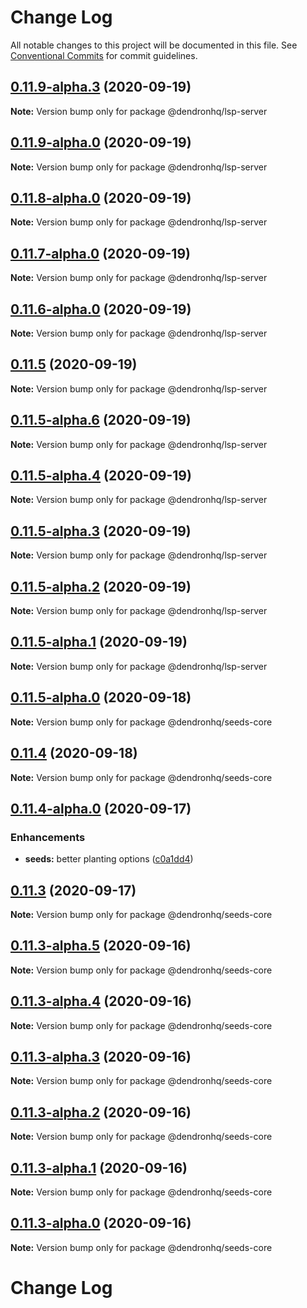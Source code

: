 # Change Log

All notable changes to this project will be documented in this file.
See [Conventional Commits](https://conventionalcommits.org) for commit guidelines.

## [0.11.9-alpha.3](https://github.com/dendronhq/dendron/compare/v0.11.9-alpha.2...v0.11.9-alpha.3) (2020-09-19)

**Note:** Version bump only for package @dendronhq/lsp-server

## [0.11.9-alpha.0](https://github.com/dendronhq/dendron/compare/v0.11.8-alpha.0...v0.11.9-alpha.0) (2020-09-19)

**Note:** Version bump only for package @dendronhq/lsp-server

## [0.11.8-alpha.0](https://github.com/dendronhq/dendron/compare/v0.11.7-alpha.0...v0.11.8-alpha.0) (2020-09-19)

**Note:** Version bump only for package @dendronhq/lsp-server

## [0.11.7-alpha.0](https://github.com/dendronhq/dendron/compare/v0.11.6-alpha.0...v0.11.7-alpha.0) (2020-09-19)

**Note:** Version bump only for package @dendronhq/lsp-server

## [0.11.6-alpha.0](https://github.com/dendronhq/dendron/compare/v0.11.5...v0.11.6-alpha.0) (2020-09-19)

**Note:** Version bump only for package @dendronhq/lsp-server

## [0.11.5](https://github.com/dendronhq/dendron/compare/v0.11.5-alpha.8...v0.11.5) (2020-09-19)

**Note:** Version bump only for package @dendronhq/lsp-server

## [0.11.5-alpha.6](https://github.com/dendronhq/dendron/compare/v0.11.5-alpha.5...v0.11.5-alpha.6) (2020-09-19)

**Note:** Version bump only for package @dendronhq/lsp-server

## [0.11.5-alpha.4](https://github.com/dendronhq/dendron/compare/v0.11.5-alpha.3...v0.11.5-alpha.4) (2020-09-19)

**Note:** Version bump only for package @dendronhq/lsp-server

## [0.11.5-alpha.3](https://github.com/dendronhq/dendron/compare/v0.11.5-alpha.2...v0.11.5-alpha.3) (2020-09-19)

**Note:** Version bump only for package @dendronhq/lsp-server

## [0.11.5-alpha.2](https://github.com/dendronhq/dendron/compare/v0.11.5-alpha.1...v0.11.5-alpha.2) (2020-09-19)

**Note:** Version bump only for package @dendronhq/lsp-server

## [0.11.5-alpha.1](https://github.com/dendronhq/dendron/compare/v0.11.5-alpha.0...v0.11.5-alpha.1) (2020-09-19)

**Note:** Version bump only for package @dendronhq/lsp-server

## [0.11.5-alpha.0](https://github.com/dendronhq/dendron/compare/v0.11.4...v0.11.5-alpha.0) (2020-09-18)

**Note:** Version bump only for package @dendronhq/seeds-core

## [0.11.4](https://github.com/dendronhq/dendron/compare/v0.11.4-alpha.1...v0.11.4) (2020-09-18)

**Note:** Version bump only for package @dendronhq/seeds-core

## [0.11.4-alpha.0](https://github.com/dendronhq/dendron/compare/v0.11.3...v0.11.4-alpha.0) (2020-09-17)

### Enhancements

- **seeds:** better planting options ([c0a1dd4](https://github.com/dendronhq/dendron/commit/c0a1dd4b81418950091a8557583d322cf87a095f))

## [0.11.3](https://github.com/dendronhq/dendron/compare/v0.11.3-alpha.5...v0.11.3) (2020-09-17)

**Note:** Version bump only for package @dendronhq/seeds-core

## [0.11.3-alpha.5](https://github.com/dendronhq/dendron/compare/v0.11.3-alpha.4...v0.11.3-alpha.5) (2020-09-16)

**Note:** Version bump only for package @dendronhq/seeds-core

## [0.11.3-alpha.4](https://github.com/dendronhq/dendron/compare/v0.11.3-alpha.3...v0.11.3-alpha.4) (2020-09-16)

**Note:** Version bump only for package @dendronhq/seeds-core

## [0.11.3-alpha.3](https://github.com/dendronhq/dendron/compare/v0.11.3-alpha.2...v0.11.3-alpha.3) (2020-09-16)

**Note:** Version bump only for package @dendronhq/seeds-core

## [0.11.3-alpha.2](https://github.com/dendronhq/dendron/compare/v0.11.3-alpha.1...v0.11.3-alpha.2) (2020-09-16)

**Note:** Version bump only for package @dendronhq/seeds-core

## [0.11.3-alpha.1](https://github.com/dendronhq/dendron/compare/v0.11.3-alpha.0...v0.11.3-alpha.1) (2020-09-16)

**Note:** Version bump only for package @dendronhq/seeds-core

## [0.11.3-alpha.0](https://github.com/dendronhq/dendron/compare/v0.11.2...v0.11.3-alpha.0) (2020-09-16)

**Note:** Version bump only for package @dendronhq/seeds-core

# Change Log

